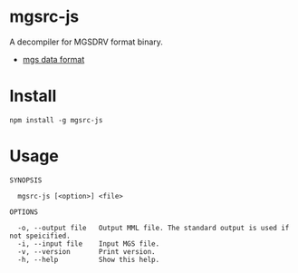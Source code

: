 # mgsrc-js

A decompiler for MGSDRV format binary.

- [mgs data format](https://github.com/digital-sound-antiques/mgsc/blob/master/mgs-format.md)

# Install
```
npm install -g mgsrc-js
```

# Usage
```
SYNOPSIS

  mgsrc-js [<option>] <file> 

OPTIONS

  -o, --output file   Output MML file. The standard output is used if not speicified. 
  -i, --input file    Input MGS file.                                                 
  -v, --version       Print version.                                                  
  -h, --help          Show this help.  
```
